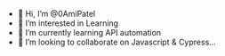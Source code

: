 - 👋 Hi, I’m @0AmiPatel
- 👀 I’m interested in Learning
- 🌱 I’m currently learning API automation
- 💞️ I’m looking to collaborate on Javascript & Cypress...


<!---
0AmiPatel/0AmiPatel is a ✨ special ✨ repository because its `README.md` (this file) appears on your GitHub profile.
You can click the Preview link to take a look at your changes.
--->
